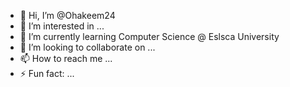 - 👋 Hi, I’m @Ohakeem24
- 👀 I’m interested in ...
- 🌱 I’m currently learning Computer Science @ Eslsca University
- 💞️ I’m looking to collaborate on ...
- 📫 How to reach me ...
- ⚡ Fun fact: ...

<!---
Ohakeem23/Ohakeem23 is a ✨ special ✨ repository because its `README.md` (this file) appears on your GitHub profile.
You can click the Preview link to take a look at your changes.
--->
